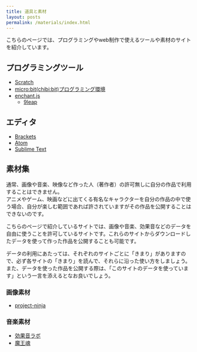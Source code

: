 ```yaml
---
title: 道具と素材
layout: posts
permalink: /materials/index.html
---
```

こちらのページでは、プログラミングやweb制作で使えるツールや素材のサイトを紹介しています。

## プログラミングツール
- [Scratch](https://scratch.mit.edu/)
- [micro:bit(chibi:bit)プログラミング環境](http://microbit.org/ja/code/)
- [enchant.js](http://enchantjs.com/ja/)
	- [9leap](http://9leap.net/)

## エディタ
- [Brackets](http://brackets.io/)
- [Atom](https://atom.io/)
- [Sublime Text](https://www.sublimetext.com/)

## 素材集
通常、画像や音楽、映像など作った人（著作者）の許可無しに自分の作品で利用することはできません。  
アニメやゲーム、映画などに出てくる有名なキャラクターを自分の作品の中で使う場合、自分が楽しむ範囲であれば許されていますがその作品を公開することはできないのです。

こちらのページで紹介しているサイトでは、画像や音楽、効果音などのデータを自由に使うことを許可しているサイトです。これらのサイトからダウンロードしたデータを使って作った作品を公開することも可能です。

データの利用にあたっては、それぞれのサイトごとに「きまり」がありますので、必ず各サイトの「きまり」を読んで、それらに沿った使い方をしましょう。また、データを使った作品を公開する際は、「このサイトのデータを使っています」という一言を添えるとなお良いでしょう。

### 画像素材
- [project-ninja](https://github.com/spicagraph/project-ninja) 

### 音楽素材
- [効果音ラボ](http://soundeffect-lab.info/)
- [魔王魂](http://maoudamashii.jokersounds.com/)

